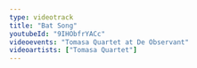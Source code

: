 ```yaml
---
type: videotrack
title: "Bat Song﻿"
youtubeId: "9IHObfrYACc"
videoevents: "Tomasa Quartet at De Observant"
videoartists: ["Tomasa Quartet"]
---
```


